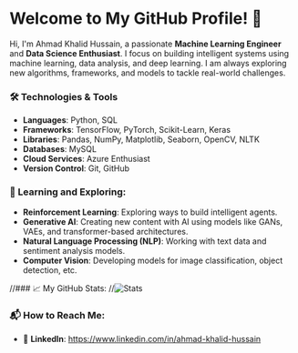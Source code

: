 # Welcome to My GitHub Profile! 👋

Hi, I'm Ahmad Khalid Hussain, a passionate **Machine Learning Engineer** and **Data Science Enthusiast**. I focus on building intelligent systems using machine learning, data analysis, and deep learning. I am always exploring new algorithms, frameworks, and models to tackle real-world challenges.

### 🛠️ Technologies & Tools
- **Languages**: Python, SQL
- **Frameworks**: TensorFlow, PyTorch, Scikit-Learn, Keras
- **Libraries**: Pandas, NumPy, Matplotlib, Seaborn, OpenCV, NLTK
- **Databases**: MySQL
- **Cloud Services**: Azure Enthusiast
- **Version Control**: Git, GitHub

### 🌱 Learning and Exploring:
- **Reinforcement Learning**: Exploring ways to build intelligent agents.
- **Generative AI**: Creating new content with AI using models like GANs, VAEs, and transformer-based architectures.
- **Natural Language Processing (NLP)**: Working with text data and sentiment analysis models.
- **Computer Vision**: Developing models for image classification, object detection, etc.

//### 📈 My GitHub Stats:
//![Stats](https://github-readme-stats.vercel.app/api?username=Emperor-tec&show_icons=true)


### 📬 How to Reach Me:
- 💼 **LinkedIn**: https://www.linkedin.com/in/ahmad-khalid-hussain
